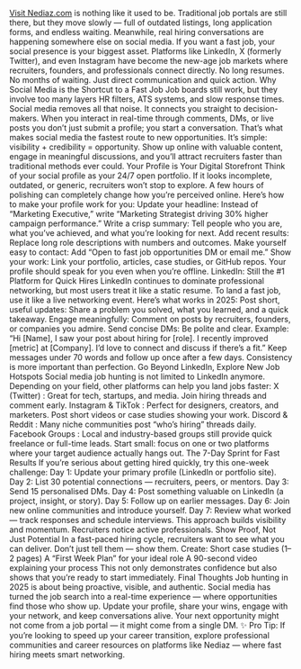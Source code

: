 <a href="https://nediaz.com/blog/fast-job-hunt-2025">Visit Nediaz.com</a>  is nothing like it used to be. Traditional job portals are still there, but they move slowly — full of outdated listings, long application forms, and endless waiting.
Meanwhile, real hiring conversations are happening somewhere else on social media.
If you want a fast job, your social presence is your biggest asset. Platforms like LinkedIn, X (formerly Twitter), and even Instagram have become the new-age job markets where recruiters, founders, and professionals connect directly.
No long resumes. No months of waiting. Just direct communication and quick action.
Why Social Media is the Shortcut to a Fast Job
Job boards still work, but they involve too many layers HR filters, ATS systems, and slow response times.
Social media removes all that noise. It connects you straight to decision-makers.
When you interact in real-time through comments, DMs, or live posts you don’t just submit a profile; you start a conversation.
That’s what makes social media the fastest route to new opportunities.
It’s simple: visibility + credibility = opportunity.
Show up online with valuable content, engage in meaningful discussions, and you’ll attract recruiters faster than traditional methods ever could.
Your Profile is Your Digital Storefront
Think of your social profile as your 24/7 open portfolio.
If it looks incomplete, outdated, or generic, recruiters won’t stop to explore.
A few hours of polishing can completely change how you’re perceived online.
Here’s how to make your profile work for you:
Update your headline: Instead of “Marketing Executive,” write “Marketing Strategist driving 30% higher campaign performance.”
Write a crisp summary: Tell people who you are, what you’ve achieved, and what you’re looking for next.
Add recent results: Replace long role descriptions with numbers and outcomes.
Make yourself easy to contact: Add “Open to fast job opportunities DM or email me.”
Show your work: Link your portfolio, articles, case studies, or GitHub repos.
Your profile should speak for you even when you’re offline.
LinkedIn: Still the #1 Platform for Quick Hires
LinkedIn continues to dominate professional networking, but most users treat it like a static resume.
To land a fast job, use it like a live networking event.
Here’s what works in 2025:
Post short, useful updates: Share a problem you solved, what you learned, and a quick takeaway.
Engage meaningfully: Comment on posts by recruiters, founders, or companies you admire.
Send concise DMs: Be polite and clear. Example:
“Hi [Name], I saw your post about hiring for [role]. I recently improved [metric] at [Company]. I’d love to connect and discuss if there’s a fit.”
Keep messages under 70 words and follow up once after a few days.
Consistency is more important than perfection.
Go Beyond LinkedIn, Explore New Job Hotspots
Social media job hunting is not limited to LinkedIn anymore.
Depending on your field, other platforms can help you land jobs faster:
X (Twitter) : Great for tech, startups, and media. Join hiring threads and comment early.
Instagram & TikTok : Perfect for designers, creators, and marketers. Post short videos or case studies showing your work.
Discord & Reddit : Many niche communities post “who’s hiring” threads daily.
Facebook Groups : Local and industry-based groups still provide quick freelance or full-time leads.
Start small: focus on one or two platforms where your target audience actually hangs out.
The 7-Day Sprint for Fast Results
If you’re serious about getting hired quickly, try this one-week challenge:
Day 1: Update your primary profile (LinkedIn or portfolio site).
Day 2: List 30 potential connections — recruiters, peers, or mentors.
Day 3: Send 15 personalised DMs.
Day 4: Post something valuable on LinkedIn (a project, insight, or story).
Day 5: Follow up on earlier messages.
Day 6: Join new online communities and introduce yourself.
Day 7: Review what worked — track responses and schedule interviews.
This approach builds visibility and momentum. Recruiters notice active professionals.
Show Proof, Not Just Potential
In a fast-paced hiring cycle, recruiters want to see what you can deliver.
Don’t just tell them — show them.
Create:
Short case studies (1–2 pages)
A “First Week Plan” for your ideal role
A 90-second video explaining your process
This not only demonstrates confidence but also shows that you’re ready to start immediately.
Final Thoughts
Job hunting in 2025 is about being proactive, visible, and authentic.
Social media has turned the job search into a real-time experience — where opportunities find those who show up.
Update your profile, share your wins, engage with your network, and keep conversations alive.
Your next opportunity might not come from a job portal — it might come from a single DM.
✨ Pro Tip:
If you’re looking to speed up your career transition, explore professional communities and career resources on platforms like Nediaz — where fast hiring meets smart networking.

